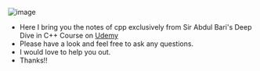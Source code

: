 ![image](https://user-images.githubusercontent.com/73025553/183047823-0ae50b09-64bd-42a6-9b08-9cd6e5ed3a30.png)

- Here I bring you the notes of cpp exclusively from Sir Abdul Bari's Deep Dive in C++ Course on [Udemy](https://www.udemy.com/course/cpp-deep-dive/)
- Please have a look and feel free to ask any questions.
- I would love to help you out.
- Thanks!!
